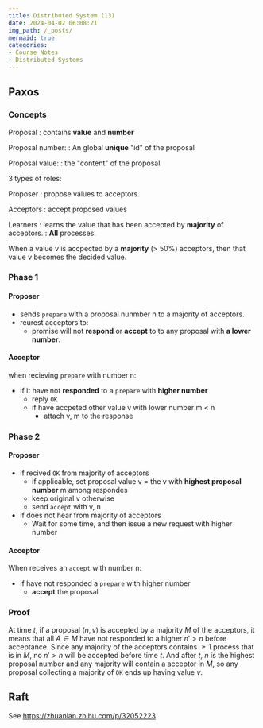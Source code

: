 ```yaml
---
title: Distributed System (13)
date: 2024-04-02 06:08:21
img_path: /_posts/
mermaid: true
categories:
- Course Notes
- Distributed Systems
---
```


## Paxos

### Concepts

Proposal
: contains **value** and **number**

Proposal number:
: An global **unique** "id" of the proposal

Proposal value:
: the "content" of the proposal

3 types of roles:

Proposer
: propose values to acceptors.

Acceptors
: accept proposed values

Learners
: learns the value that has been accepted by **majority** of acceptors.
: **All** processes.

When a value v is accpected by a **majority** (> 50%) acceptors, then that value v becomes the decided value.

### Phase 1

#### Proposer

- sends `prepare` with a proposal nunmber n to a majority of acceptors.
- reurest acceptors to:
  - promise will not **respond** or **accept** to to any proposal with **a lower number**.

#### Acceptor

when recieving `prepare` with number n:

- if it have not **responded** to a `prepare` with **higher number**
  - reply `OK`
  - if have accpeted other value v with lower number m < n
    - attach v, m to the response

### Phase 2

#### Proposer

- if recived `OK` from majority of acceptors
  - if applicable, set proposal value v = the v with **highest proposal number** m among respondes
  - keep original v otherwise
  - send `accept` with v, n
- if does not hear from majority of acceptors
  - Wait for some time, and then issue a new request with higher
number

#### Acceptor

When receives an `accept` with number n:

- if have not responded a `prepare` with higher number
  - **accept** the proposal

### Proof

At time $t$, if a proposal $(n,v)$ is accepted by a majority $M$ of the acceptors, it means that all $A\in M$ have not responded to a higher $n'>n$ before acceptance.
Since any majority of the acceptors contains $\ge 1$ process that is in $M$, no $n'>n$ will be accepted before time $t$. And after $t$, $n$ is the highest proposal number and any majority will contain a acceptor in $M$, so any proposal collecting a majority of `OK` ends up having value $v$.

<!-- Any acceptor in M have not replied with higher proposal numbers -->

<!-- Assume an acceptor outside M have accpected a proposal with number n' > n, then this proposal is accepted by a majority (M') of the acceptors. For a acceptor in both M and M', it can not have accpeted n' first because it promise to not respond to n < n'. So it have acccpted n first.  -->

<!-- Assume an acceptor $A\in M$ accepted $(n, v)$ and another $A'\in M'$ accepted $(n' > n, v' \ne v)$.
Then for an acceptor $A_i \in M \cap M'$, it have replied to $n$ first and $n$

Then then  -->

## Raft

<!-- Paxos is for single value.

Sometimes needs a sequence of value (log).

Multi-Paxos
: run Paxos repeatedly for each log entry
: complex

Raft
: uses a leader
: each leader leads a **term**

### Leader election

Uses **heartbeat**: leader sends periodic hearbeat to followers.

When detecting leader crashed

- wait for a **random** period of time (timeout)
- **term++**, turn into candidate.
- **vote** for itself
- request other processes to **vote** for itself (each process can only vote once), with `RequestVote` RPC
- if won majority of votes
  - become leader, sends heartbeat to others
- else: **split vote** (no leader elected)
  - repeat

### Logging

Leader accepts requests from client and generates logs.

![logs](../img/post/distributed-system-13.png)=200x

log entries contains: **index** and **term**

if 2 entries have same indices and terms, the sequence of log entries before them are the same.

The leader:

- Add log entry to log
- request `AppendEntries` RPC from followers.
- repeat until all followers completes

### Normal operation (basic log replication)

### Safety and consistency after leader changes -->

See <https://zhuanlan.zhihu.com/p/32052223>

